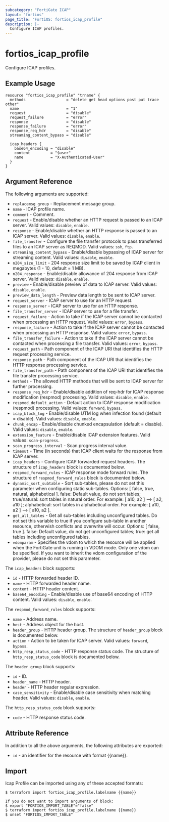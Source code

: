 ```yaml
---
subcategory: "FortiGate ICAP"
layout: "fortios"
page_title: "FortiOS: fortios_icap_profile"
description: |-
  Configure ICAP profiles.
---
```


# fortios_icap_profile
Configure ICAP profiles.

## Example Usage

```hcl
resource "fortios_icap_profile" "trname" {
  methods                  = "delete get head options post put trace other"
  name                     = "1"
  request                  = "disable"
  request_failure          = "error"
  response                 = "disable"
  response_failure         = "error"
  response_req_hdr         = "disable"
  streaming_content_bypass = "disable"

  icap_headers {
    base64_encoding = "disable"
    content         = "$user"
    name            = "X-Authenticated-User"
  }
}
```

## Argument Reference

The following arguments are supported:

* `replacemsg_group` - Replacement message group.
* `name` - ICAP profile name.
* `comment` - Comment.
* `request` - Enable/disable whether an HTTP request is passed to an ICAP server. Valid values: `disable`, `enable`.
* `response` - Enable/disable whether an HTTP response is passed to an ICAP server. Valid values: `disable`, `enable`.
* `file_transfer` - Configure the file transfer protocols to pass transferred files to an ICAP server as REQMOD. Valid values: `ssh`, `ftp`.
* `streaming_content_bypass` - Enable/disable bypassing of ICAP server for streaming content. Valid values: `disable`, `enable`.
* `n204_size_limit` - 204 response size limit to be saved by ICAP client in megabytes (1 - 10, default = 1 MB).
* `n204_response` - Enable/disable allowance of 204 response from ICAP server. Valid values: `disable`, `enable`.
* `preview` - Enable/disable preview of data to ICAP server. Valid values: `disable`, `enable`.
* `preview_data_length` - Preview data length to be sent to ICAP server.
* `request_server` - ICAP server to use for an HTTP request.
* `response_server` - ICAP server to use for an HTTP response.
* `file_transfer_server` - ICAP server to use for a file transfer.
* `request_failure` - Action to take if the ICAP server cannot be contacted when processing an HTTP request. Valid values: `error`, `bypass`.
* `response_failure` - Action to take if the ICAP server cannot be contacted when processing an HTTP response. Valid values: `error`, `bypass`.
* `file_transfer_failure` - Action to take if the ICAP server cannot be contacted when processing a file transfer. Valid values: `error`, `bypass`.
* `request_path` - Path component of the ICAP URI that identifies the HTTP request processing service.
* `response_path` - Path component of the ICAP URI that identifies the HTTP response processing service.
* `file_transfer_path` - Path component of the ICAP URI that identifies the file transfer processing service.
* `methods` - The allowed HTTP methods that will be sent to ICAP server for further processing.
* `response_req_hdr` - Enable/disable addition of req-hdr for ICAP response modification (respmod) processing. Valid values: `disable`, `enable`.
* `respmod_default_action` - Default action to ICAP response modification (respmod) processing. Valid values: `forward`, `bypass`.
* `icap_block_log` - Enable/disable UTM log when infection found (default = disable). Valid values: `disable`, `enable`.
* `chunk_encap` - Enable/disable chunked encapsulation (default = disable). Valid values: `disable`, `enable`.
* `extension_feature` - Enable/disable ICAP extension features. Valid values: `scan-progress`.
* `scan_progress_interval` - Scan progress interval value.
* `timeout` - Time (in seconds) that ICAP client waits for the response from ICAP server.
* `icap_headers` - Configure ICAP forwarded request headers. The structure of `icap_headers` block is documented below.
* `respmod_forward_rules` - ICAP response mode forward rules. The structure of `respmod_forward_rules` block is documented below.
* `dynamic_sort_subtable` - Sort sub-tables, please do not set this parameter when configuring static sub-tables. Options: [ false, true, natural, alphabetical ]. false: Default value, do not sort tables; true/natural: sort tables in natural order. For example: [ a10, a2 ] --> [ a2, a10 ]; alphabetical: sort tables in alphabetical order. For example: [ a10, a2 ] --> [ a10, a2 ].
* `get_all_tables` - Get all sub-tables including unconfigured tables. Do not set this variable to true if you configure sub-table in another resource, otherwish conflicts and overwrite will occur. Options: [ false, true ]. false: Default value, do not get unconfigured tables; true: get all tables including unconfigured tables. 
* `vdomparam` - Specifies the vdom to which the resource will be applied when the FortiGate unit is running in VDOM mode. Only one vdom can be specified. If you want to inherit the vdom configuration of the provider, please do not set this parameter.

The `icap_headers` block supports:

* `id` - HTTP forwarded header ID.
* `name` - HTTP forwarded header name.
* `content` - HTTP header content.
* `base64_encoding` - Enable/disable use of base64 encoding of HTTP content. Valid values: `disable`, `enable`.

The `respmod_forward_rules` block supports:

* `name` - Address name.
* `host` - Address object for the host.
* `header_group` - HTTP header group. The structure of `header_group` block is documented below.
* `action` - Action to be taken for ICAP server. Valid values: `forward`, `bypass`.
* `http_resp_status_code` - HTTP response status code. The structure of `http_resp_status_code` block is documented below.

The `header_group` block supports:

* `id` - ID.
* `header_name` - HTTP header.
* `header` - HTTP header regular expression.
* `case_sensitivity` - Enable/disable case sensitivity when matching header. Valid values: `disable`, `enable`.

The `http_resp_status_code` block supports:

* `code` - HTTP response status code.


## Attribute Reference

In addition to all the above arguments, the following attributes are exported:
* `id` - an identifier for the resource with format {{name}}.

## Import

Icap Profile can be imported using any of these accepted formats:
```
$ terraform import fortios_icap_profile.labelname {{name}}

If you do not want to import arguments of block:
$ export "FORTIOS_IMPORT_TABLE"="false"
$ terraform import fortios_icap_profile.labelname {{name}}
$ unset "FORTIOS_IMPORT_TABLE"
```
